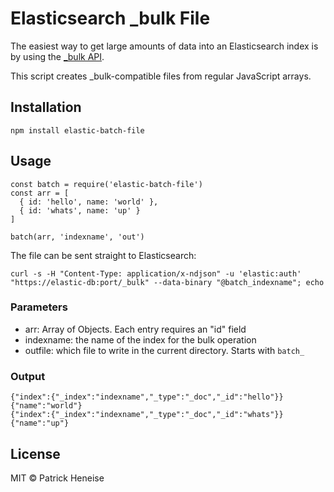 # Elasticsearch \_bulk File

The easiest way to get large amounts of data into an Elasticsearch index is by using the [\_bulk API](https://www.elastic.co/guide/en/elasticsearch/reference/current/docs-bulk.html).

This script creates \_bulk-compatible files from regular JavaScript arrays.

## Installation

    npm install elastic-batch-file

## Usage

    const batch = require('elastic-batch-file')
    const arr = [
      { id: 'hello', name: 'world' },
      { id: 'whats', name: 'up' }
    ]

    batch(arr, 'indexname', 'out')

The file can be sent straight to Elasticsearch:

    curl -s -H "Content-Type: application/x-ndjson" -u 'elastic:auth' "https://elastic-db:port/_bulk" --data-binary "@batch_indexname"; echo

### Parameters

- arr: Array of Objects. Each entry requires an "id" field
- indexname: the name of the index for the bulk operation
- outfile: which file to write in the current directory. Starts with `batch_`

### Output

    {"index":{"_index":"indexname","_type":"_doc","_id":"hello"}}
    {"name":"world"}
    {"index":{"_index":"indexname","_type":"_doc","_id":"whats"}}
    {"name":"up"}

## License

MIT © Patrick Heneise
